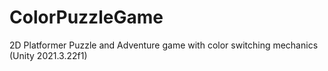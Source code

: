 # ColorPuzzleGame
2D Platformer Puzzle and Adventure game with color switching mechanics (Unity 2021.3.22f1)
